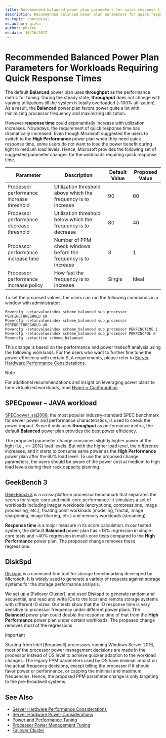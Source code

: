 ```yaml
---
title: Recommended balanced power plan parameters for quick response times
description: Recommended balanced power plan parameters for quick response times
ms.topic: conceptual
ms.author: qizha
author: phstee
ms.date: 10/16/2017
---
```


# Recommended Balanced Power Plan Parameters for Workloads Requiring Quick Response Times

The default **Balanced** power plan uses **throughput** as the performance metric for tuning. During the steady state, **throughput** does not change with varying utilizations till the system is totally overloaded (~100% utilization).  As a result, the **Balanced** power plan favors power quite a lot with minimizing processor frequency and maximizing utilization.

However **response time** could exponentially increase with utilization increases. Nowadays, the requirement of quick response time has dramatically increased. Even though Microsoft suggested the users to switch to the **High Performance** power plan when they need quick response time, some users do not want to lose the power benefit during light to medium load levels. Hence, Microsoft provides the following set of suggested parameter changes for the workloads requiring quick response time.


| Parameter | Description | Default Value | Proposed Value |
|------------------------|--------------------------------------------------------------------------------------------------------------------------------------------------------|----------------------------------------------------------------------------------|-----------------------------------------------------------------------------------------------------------------------------------------------------------|
| Processor performance increase threshold | Utilization threshold above which the frequency is to increase | 90 | 60 |
| Processor performance decrease threshold | Utilization threshold below which the frequency is to decrease | 80 | 40 |
| Processor performance increase time | Number of PPM check windows before the frequency is to increase | 3 | 1 |
| Processor performance increase policy | How fast the frequency is to increase | Single | Ideal |

To set the proposed values, the users can run the following commands in a window with administrator:

``` syntax
Powercfg -setacvalueindex scheme_balanced sub_processor PERFINCTHRESHOLD 60
Powercfg -setacvalueindex scheme_balanced sub_processor PERFDECTHRESHOLD 40
Powercfg -setacvalueindex scheme_balanced sub_processor PERFINCTIME 1
Powercfg -setacvalueindex scheme_balanced sub_processor PERFINCPOL 0
Powercfg -setactive scheme_balanced
```

This change is based on the performance and power tradeoff analysis using the following workloads. For the users who want to further fine tune the power efficiency with certain SLA requirements, please refer to [Server Hardware Performance Considerations](../power.md).

>[!Note]
> For additional recommendations and insight on leveraging power plans to tune virtualized workloads, read [Hyper-v Configuration](../../role/hyper-v-server/configuration.md)

## SPECpower – JAVA workload

[SPECpower\_ssj2008](http://spec.org/power_ssj2008/), the most popular industry-standard SPEC benchmark for server power and performance characteristics, is used to check the power impact. Since it only uses **throughput** as performance metric, the default **Balanced** power plan provides the best power efficiency.

The proposed parameter change consumes slightly higher power at the light (i.e., <= 20%) load levels. But with the higher load level, the difference increases, and it starts to consume same power as the **High Performance** power plan after the 60% load level. To use the proposed change parameters, the users should be aware of the power cost at medium to high load levels during their rack capacity planning.

## GeekBench 3

[GeekBench 3](http://www.geekbench.com/geekbench3/) is a cross-platform processor benchmark that separates the scores for single-core and multi-core performance. It simulates a set of workloads including integer workloads (encryptions, compressions, image processing, etc.), floating point workloads (modeling, fractal, image sharpening, image blurring, etc.) and memory workloads (streaming).

**Response time** is a major measure in its score calculation. In our tested system, the default **Balanced** power plan has ~18% regression in single-core tests and ~40% regression in multi-core tests compared to the **High Performance** power plan. The proposed change removes these regressions.

## DiskSpd

[Diskspd](https://en.wikipedia.org/wiki/Diskspd) is a command-line tool for storage benchmarking developed by Microsoft. It is widely used to generate a variety of requests against storage systems for the storage performance analysis.

We set up a [Failover Cluster], and used Diskspd to generate random and sequential, and read and write IOs to the local and remote storage systems with different IO sizes. Our tests show that the IO response time is very sensitive to processor frequency under different power plans. The **Balanced** power plan could double the response time of that from the **High Performance** power plan under certain workloads. The proposed change removes most of the regressions.

>[!Important]
>Starting from Intel [Broadwell] processors running Windows Server 2016, most of the processor power management decisions are made in the processor instead of OS level to achieve quicker adaption to the workload changes. The legacy PPM parameters used by OS have minimal impact on the actual frequency decisions, except telling the processor if it should favor power or performance, or capping the minimal and maximum frequencies. Hence, the proposed PPM parameter change is only targeting to the pre-Broadwell systems.

## See Also
- [Server Hardware Performance Considerations](../index.md)
- [Server Hardware Power Considerations](../power.md)
- [Power and Performance Tuning](power-performance-tuning.md)
- [Processor Power Management Tuning](processor-power-management-tuning.md)
- [Failover Cluster](/previous-versions/windows/it-pro/windows-server-2008-R2-and-2008/cc725923(v=ws.10))
